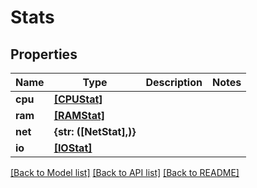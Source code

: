 # Stats


## Properties

Name | Type | Description | Notes
------------ | ------------- | ------------- | -------------
**cpu** | [**[CPUStat]**](CPUStat.md) |  | 
**ram** | [**[RAMStat]**](RAMStat.md) |  | 
**net** | **{str: ([NetStat],)}** |  | 
**io** | [**[IOStat]**](IOStat.md) |  | 

[[Back to Model list]](../README.md#models) [[Back to API list]](../README.md#api-endpoints) [[Back to README]](../README.md)


